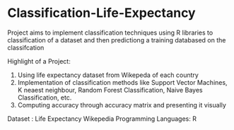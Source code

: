 # Classification-Life-Expectancy
Project aims to implement classification techniques using R libraries to classification of a dataset and then predictiong a training databased on the classifcation

Highlight of a Project:

1) Using life expectancy dataset from Wikepeda of each country
2) Implementation of classification methods like Support Vector Machines, K neaest neighbour, Random Forest Classification, Naive Bayes Classification, etc.
3) Computing accuracy through accuracy matrix and presenting it visually


Dataset : Life Expectancy Wikepedia
Programming Languages: R
